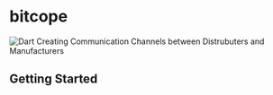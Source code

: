 # bitcope

![Dart](https://github.com/Monofyi/Bitcope-Flutter/workflows/Dart/badge.svg)
Creating Communication Channels between Distrubuters and Manufacturers

## Getting Started

